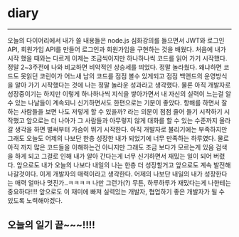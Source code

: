 # diary
___

오늘의 다이어리에서 내가 쓸 내용들은 node.js 심화강의를 들으면서 JWT와 로그인 API, 회원가입 API를 만들어 로그인과 회원가입을
구현하는 것을 배웠다. 처음에 내가 시작 했을 때와는 다르게 이제는 조금씩이지만 하나하나씩 코드를 읽어 가기 시작했다.
정말 2~3주전에 나와 비교하면 비악적인 상승세를 띄었다. 정말 놀라웠다. 왜냐하면 코드도 못읽던 코린이가 어느새 남의 코드를 점점 볼수 있게되고
점점 백앤드의 운영방식을 알아 가기 시작했다는 것에 나는 정말 놀라운 성과라고 생각했다. 물론 아직 개발자로 성장중이기는 하지만 이렇게 하나하나씩 지식을 쌓아가면서
내 자신의 실력이 느는걸 알 수 있는 나날들이 계속되니 신기하면서도 한편으로는 기분이 좋았다. 항해를 하면서 잘하는 사람들을 보면 나도 저렇게 할 수 있을까?
라는 의문이 점점 줄어 들기 시작하기 시작했고 앞으로는 더 나아가 그 사람들과 아무렇지 않게 대화를 할 수 있는 수준까지 올라갈 생각을 하면 벌써부터 가슴이 뛰기 시작한다.
아직 개발자로 불리기에는 부족하지만 그래도 오늘도 어제의 나보단 한층 성장한 내가 되었기에 너무 만족하는 하루였다. 물로 아직 까지 많은 코드들을 이해하는건 아니지만
그래도 조금 보다가 모르는게 있음 검색을 하게 되고 그걸로 인해 내가 알아 간다는게 너무 신기하면서 재밌는 일이 되어 버렸다.
앞으로도 내가 오늘의 나보다 내일의 나는 한층 더 성장할거고 앞으로도 계속 발전해 나갈것이다. 이게 개발자의 매력이라고 생각한다.
어제의 나보단 내일의 내가 성장한다는 매력 얼마나 멋진가..ㅋㅋㅋㅋ 나만 그런가(?) 무튼, 하루하루가 재밌다는게 나한테는 중요하다!!!! 앞으로도 이 재미에 빠져
실력있는 개발자, 협업하기 좋은 개발자가 될 수 있도록 노력해야겠다.

## 오늘의 일기 끝~~~!!!!
